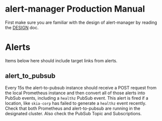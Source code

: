 alert-manager Production Manual
===============================

First make sure you are familiar with the design of alert-manager by reading the
[DESIGN](./DESIGN.md) doc.

Alerts
======

Items below here should include target links from alerts.

alert_to_pubsub
---------------

Every 15s the alert-to-pubsub instance should receive a POST request from the
local Prometheus instance and then convert all of those alerts into PubSub
events, including a `healthz` PubSub event. This alert is fired if a location,
like `skia-corp` has failed to generate a `healthz` event recently. Check
that both Prometheus and alert-to-pubsub are running in the designated
cluster. Also check the PubSub Topic and Subscriptions.
